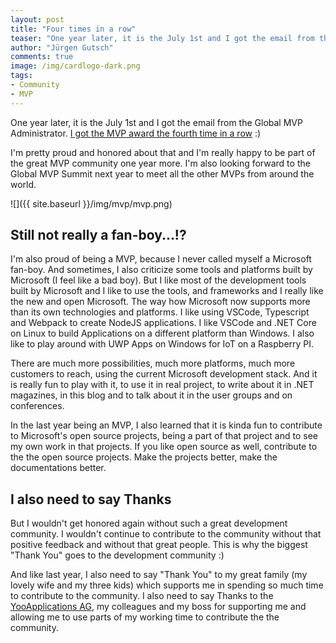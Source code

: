 ```yaml
---
layout: post
title: "Four times in a row"
teaser: "One year later, it is the July 1st and I got the email from the Global MVP Administrator. I got the MVP award the fourth time in a row :) I'm pretty proud and honored about that and I'm happy to be part of the great MVP community one more year. I'm also looking forward to the Global MVP Summit next year to meet all the other MVPs from around the world."
author: "Jürgen Gutsch"
comments: true
image: /img/cardlogo-dark.png
tags: 
- Community
- MVP
---
```


One year later, it is the July 1st and I got the email from the Global MVP Administrator. [I got the MVP award the fourth time in a row](https://mvp.microsoft.com/en-us/PublicProfile/5001508) :)

I'm pretty proud and honored about that and I'm really happy to be part of the great MVP community one year more. I'm also looking forward to the Global MVP Summit next year to meet all the other MVPs from around the world.

![]({{ site.baseurl }}/img/mvp/mvp.png)

## Still not really a fan-boy...!?

I'm also proud of being a MVP, because I never called myself a Microsoft fan-boy. And sometimes, I also criticize some tools and platforms built by Microsoft (I feel like a bad boy). But I like most of the development tools built by Microsoft and I like to use the tools, and frameworks and I really like the new and open Microsoft. The way how Microsoft now supports more than its own technologies and platforms. I like using VSCode, Typescript and Webpack to create NodeJS applications. I like VSCode and .NET Core on Linux to build Applications on a different platform than Windows. I also like to play around with UWP Apps on Windows for IoT on a Raspberry PI.

There are much more possibilities, much more platforms, much more customers to reach, using the current Microsoft development stack. And it is really fun to play with it, to use it in real project, to write about it in .NET magazines, in this blog and to talk about it in the user groups and on conferences.

In the last year being an MVP, I also learned that it is kinda fun to contribute to Microsoft's open source projects, being a part of that project and to see my own work in that projects. If you like open source as well, contribute to the the open source projects. Make the projects better, make the documentations better. 

## I also need to say Thanks

But I wouldn't get honored again without such a great development community. I wouldn't continue to contribute to the community without that positive feedback and without that great people. This is why the biggest "Thank You" goes to the development community :)

And like last year, I also need to say "Thank You" to my great family (my lovely wife and my three kids) which supports me in spending so much time to contribute to the community. I also need to say Thanks to the [YooApplications AG](http://yooapps.com), my colleagues and my boss for supporting me and allowing me to use parts of my working time to contribute the the community. 
